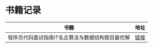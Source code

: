 # 书籍记录
| 书籍        | 地址   | 
| --------   | -----:  |
| 程序员代码面试指南IT名企算法与数据结构题目最优解     | [链接](https://book.douban.com/subject/26638586/) |  
